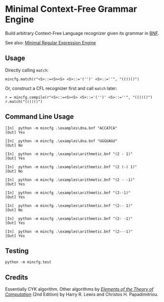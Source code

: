 # Minimal Context-Free Grammar Engine

Build arbitrary Context-Free Language recognizer given its grammar in [BNF](https://en.wikipedia.org/wiki/Backus%E2%80%93Naur_form).

See also: [Minimal Regular Expression Engine](https://github.com/ymenghank/MinimalRegEx)

## Usage


Directly calling `match`:

```
mincfg.match(r"<S>::=<S><S> <S>::='('')' <S>::=''", "(())()")
```

Or, construct a CFL recognizer first and call `match` later:

```
r = mincfg.compile(r"<S>::=<S><S> <S>::='('')' <S>::=''", "(())()")
r.match("(())()")
```

## Command Line Usage

```
[In]  python -m mincfg .\examples\dna.bnf "ACCATCA"
[Out] Yes
```

```
[In]  python -m mincfg .\examples\dna.bnf "UGGUAGU"
[Out] No
```

```
[In]  python -m mincfg .\examples\arithmetic.bnf "(2 - 1)"
[Out] Yes
```

```
[In]  python -m mincfg .\examples\arithmetic.bnf "(2 (-) 1)"
[Out] No
```

```
[In]  python -m mincfg .\examples\arithmetic.bnf "(2 - -1)"
[Out] Yes
```

```
[In]  python -m mincfg .\examples\arithmetic.bnf "(2--1)"
[Out] Yes
```

```
[In]  python -m mincfg .\examples\arithmetic.bnf "(2-- 1)"
[Out] No
```

```
[In]  python -m mincfg .\examples\arithmetic.bnf "(2- -1)"
[Out] Yes
```

```
[In]  python -m mincfg .\examples\arithmetic.bnf "(2---1)"
[Out] Yes
```


## Testing

```
python -m mincfg.test
```

## Credits

Essentially CYK algorithm. Other algorithms by *[Elements of the Theory of Computation](https://dl.acm.org/citation.cfm?id=549820)* (2nd Edition) by Harry R. Lewis and Christos H. Papadimitriou.
